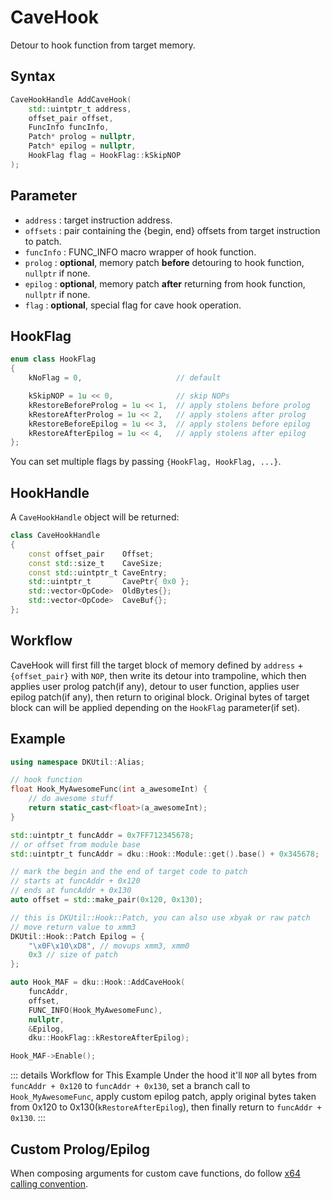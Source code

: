 # CaveHook

Detour to hook function from target memory.

## Syntax

```cpp
CaveHookHandle AddCaveHook(
    std::uintptr_t address,
    offset_pair offset,
    FuncInfo funcInfo,
    Patch* prolog = nullptr,
    Patch* epilog = nullptr,
    HookFlag flag = HookFlag::kSkipNOP
);
```

## Parameter

+ `address` : target instruction address.
+ `offsets` : pair containing the {begin, end} offsets from target instruction to patch.
+ `funcInfo` : FUNC_INFO macro wrapper of hook function.
+ `prolog` : **optional**, memory patch **before** detouring to hook function, `nullptr` if none.
+ `epilog` : **optional**, memory patch **after** returning from hook function, `nullptr` if none.
+ `flag` : **optional**, special flag for cave hook operation.

## HookFlag

```cpp
enum class HookFlag
{
    kNoFlag = 0,                     // default

    kSkipNOP = 1u << 0,              // skip NOPs
    kRestoreBeforeProlog = 1u << 1,  // apply stolens before prolog
    kRestoreAfterProlog = 1u << 2,   // apply stolens after prolog
    kRestoreBeforeEpilog = 1u << 3,  // apply stolens before epilog
    kRestoreAfterEpilog = 1u << 4,   // apply stolens after epilog
};
```

You can set multiple flags by passing `{HookFlag, HookFlag, ...}`.

## HookHandle

A `CaveHookHandle` object will be returned:

```cpp
class CaveHookHandle
{
    const offset_pair    Offset;
    const std::size_t    CaveSize;
    const std::uintptr_t CaveEntry;
    std::uintptr_t       CavePtr{ 0x0 };
    std::vector<OpCode>  OldBytes{};
    std::vector<OpCode>  CaveBuf{};
};
```

## Workflow

CaveHook will first fill the target block of memory defined by `address` + `{offset_pair}` with `NOP`, then write its detour into trampoline, which then applies user prolog patch(if any), detour to user function, applies user epilog patch(if any), then return to original block. Original bytes of target block can will be applied depending on the `HookFlag` parameter(if set).

## Example

```cpp
using namespace DKUtil::Alias;

// hook function
float Hook_MyAwesomeFunc(int a_awesomeInt) {
    // do awesome stuff
    return static_cast<float>(a_awesomeInt);
}

std::uintptr_t funcAddr = 0x7FF712345678;
// or offset from module base
std::uintptr_t funcAddr = dku::Hook::Module::get().base() + 0x345678;

// mark the begin and the end of target code to patch
// starts at funcAddr + 0x120
// ends at funcAddr + 0x130
auto offset = std::make_pair(0x120, 0x130);

// this is DKUtil::Hook::Patch, you can also use xbyak or raw patch
// move return value to xmm3
DKUtil::Hook::Patch Epilog = {
    "\x0F\x10\xD8", // movups xmm3, xmm0
    0x3 // size of patch
};

auto Hook_MAF = dku::Hook::AddCaveHook(
    funcAddr, 
    offset, 
    FUNC_INFO(Hook_MyAwesomeFunc), 
    nullptr, 
    &Epilog, 
    dku::HookFlag::kRestoreAfterEpilog);

Hook_MAF->Enable();
```

::: details Workflow for This Example
Under the hood it'll `NOP` all bytes from `funcAddr + 0x120` to `funcAddr + 0x130`, set a branch call to `Hook_MyAwesomeFunc`, apply custom epilog patch, apply original bytes taken from 0x120 to 0x130(`kRestoreAfterEpilog`), then finally return to `funcAddr + 0x130`.
:::

## Custom Prolog/Epilog

When composing arguments for custom cave functions, do follow [x64 calling convention](https://learn.microsoft.com/en-us/cpp/build/x64-calling-convention?view=msvc-170).
